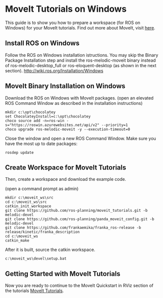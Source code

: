 # MoveIt Tutorials on Windows
This guide is to show you how to prepare a workspace (for ROS on Windows) for your MoveIt tutorials. Find out more about MoveIt, visit [here](https://ros-planning.github.io/moveit_tutorials/index.html).

## Install ROS on Windows
Follow the ROS on Windows installation istructions. You may skip the Binary Package Installation step and install the ros-melodic-moveit binary instead of ros-melodic-desktop_full or ros-eloquent-desktop (as shown in the next section).
http://wiki.ros.org/Installation/Windows

## MoveIt Binary Installation on Windows
Download the ROS on Windows with MoveIt packages.
(open an elevated ROS Command Window as described in the installation instructions)

```Batchfile
mkdir c:\opt\chocolatey
set ChocolateyInstall=c:\opt\chocolatey
choco source add -n=ros-win -s="https://roswin.azurewebsites.net/api/v2" --priority=1
choco upgrade ros-melodic-moveit -y --execution-timeout=0
```

Close the window and open a new ROS Command Window. Make sure you have the most up to date packages:

```Batchfile
rosdep update
```

## Create Workspace for MoveIt Tutorials
Then, create a workspace and download the example code.

(open a command prompt as admin)

```Batchfile
mkdir c:\moveit_ws\src
cd c:\moveit_ws\src
catkin_init_workspace
git clone https://github.com/ros-planning/moveit_tutorials.git -b melodic-devel
git clone https://github.com/ros-planning/panda_moveit_config.git -b melodic-devel
git clone https://github.com/frankaemika/franka_ros-release -b release/kinetic/franka_description
cd c:\moveit_ws
catkin_make
```

After it is built, source the catkin workspace.

```no-highlight
c:\moveit_ws\devel\setup.bat
```

## Getting Started with MoveIt Tutorials
Now you are ready to continue to the MoveIt Quickstart in RViz section of the tutorials [MoveIt Tutorials](https://ros-planning.github.io/moveit_tutorials/doc/quickstart_in_rviz/quickstart_in_rviz_tutorial.html).
